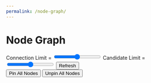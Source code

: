 ```yaml
---
permalink: /node-graph/
---
```


# Node Graph

<form action="" class="legend">
    <label for="connectionlimit">Connection Limit = <span id="connectionlimit-value" class="twodigit"></span></label>
    <input type="range" id="connectionlimit" name="connectionlimit" min=0 max=10 step=1 class="slider">
    <span class="spacer"></span>
    <label for="explicitlimit">Candidate Limit = <span id="explicitlimit-value" class="threedigit"></span></label>
    <input type="range" id="explicitlimit" name="explicitlimit" min=2 max=100 step=1 class="slider">
    <button type="button" id="submit">Refresh</button><br>
    <button type="button" id="pinall">Pin All Nodes</button>
    <button type="button" id="unpinall">Unpin All Nodes</button>
</form>

<script type="text/javascript" src="https://d3js.org/d3.v6.min.js"></script>
<link type="text/css" rel="stylesheet" href="./node.css" media="screen" />
<script type="text/javascript" src="./node.js"></script>
